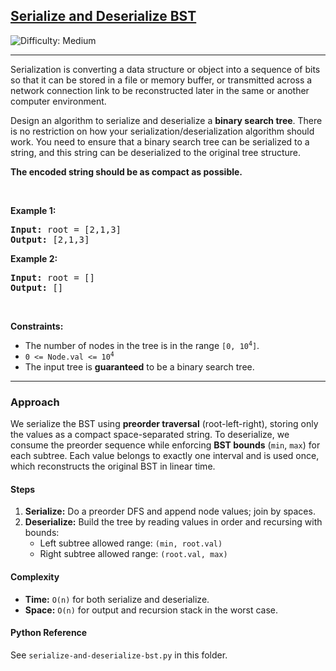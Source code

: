 <h2><a href="https://leetcode.com/problems/serialize-and-deserialize-bst">Serialize and Deserialize BST</a></h2> <img src='https://img.shields.io/badge/Difficulty-Medium-orange' alt='Difficulty: Medium' /><hr><p>Serialization is converting a data structure or object into a sequence of bits so that it can be stored in a file or memory buffer, or transmitted across a network connection link to be reconstructed later in the same or another computer environment.</p>

<p>Design an algorithm to serialize and deserialize a <b>binary search tree</b>. There is no restriction on how your serialization/deserialization algorithm should work. You need to ensure that a binary search tree can be serialized to a string, and this string can be deserialized to the original tree structure.</p>

<p><b>The encoded string should be as compact as possible.</b></p>

<p>&nbsp;</p>
<p><strong class="example">Example 1:</strong></p>
<pre><strong>Input:</strong> root = [2,1,3]
<strong>Output:</strong> [2,1,3]
</pre><p><strong class="example">Example 2:</strong></p>
<pre><strong>Input:</strong> root = []
<strong>Output:</strong> []
</pre>
<p>&nbsp;</p>
<p><strong>Constraints:</strong></p>

<ul>
	<li>The number of nodes in the tree is in the range <code>[0, 10<sup>4</sup>]</code>.</li>
	<li><code>0 &lt;= Node.val &lt;= 10<sup>4</sup></code></li>
	<li>The input tree is <strong>guaranteed</strong> to be a binary search tree.</li>
</ul>

<hr/>

<h3>Approach</h3>
<p>
We serialize the BST using <strong>preorder traversal</strong> (root-left-right), storing only the values as a compact space-separated string. To deserialize, we consume the preorder sequence while enforcing <strong>BST bounds</strong> (<code>min</code>, <code>max</code>) for each subtree. Each value belongs to exactly one interval and is used once, which reconstructs the original BST in linear time.
</p>

<h4>Steps</h4>
<ol>
  <li><strong>Serialize:</strong> Do a preorder DFS and append node values; join by spaces.</li>
  <li><strong>Deserialize:</strong> Build the tree by reading values in order and recursing with bounds:
    <ul>
      <li>Left subtree allowed range: <code>(min, root.val)</code></li>
      <li>Right subtree allowed range: <code>(root.val, max)</code></li>
    </ul>
  </li>
</ol>

<h4>Complexity</h4>
<ul>
  <li><strong>Time:</strong> <code>O(n)</code> for both serialize and deserialize.</li>
  <li><strong>Space:</strong> <code>O(n)</code> for output and recursion stack in the worst case.</li>
</ul>

<h4>Python Reference</h4>
<p>See <code>serialize-and-deserialize-bst.py</code> in this folder.</p>